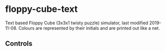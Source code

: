 # floppy-cube-text
Text based Floppy Cube (3x3x1 twisty puzzle) simulator, last modified 2019-11-08. Colours are represented by their initials and are printed out like a net.

## Controls

